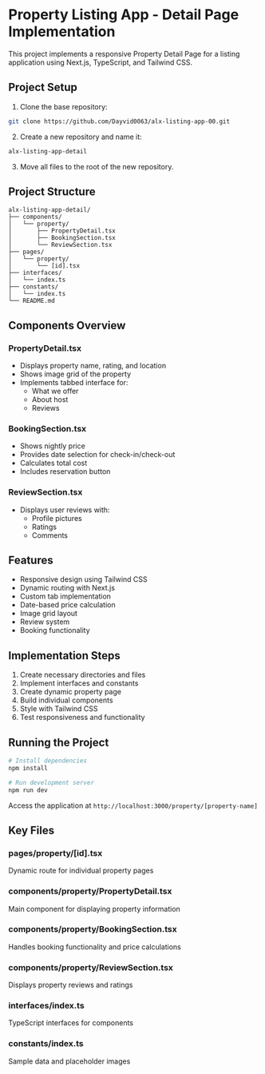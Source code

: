 # Property Listing App - Detail Page Implementation

This project implements a responsive Property Detail Page for a listing application using Next.js, TypeScript, and Tailwind CSS.

## Project Setup

1. Clone the base repository:
```bash
git clone https://github.com/Dayvid0063/alx-listing-app-00.git
```

2. Create a new repository and name it:
```bash
alx-listing-app-detail
```

3. Move all files to the root of the new repository.

## Project Structure

```
alx-listing-app-detail/
├── components/
│   └── property/
│       ├── PropertyDetail.tsx
│       ├── BookingSection.tsx
│       └── ReviewSection.tsx
├── pages/
│   └── property/
│       └── [id].tsx
├── interfaces/
│   └── index.ts
├── constants/
│   └── index.ts
└── README.md
```

## Components Overview

### PropertyDetail.tsx
- Displays property name, rating, and location
- Shows image grid of the property
- Implements tabbed interface for:
  - What we offer
  - About host
  - Reviews

### BookingSection.tsx
- Shows nightly price
- Provides date selection for check-in/check-out
- Calculates total cost
- Includes reservation button

### ReviewSection.tsx
- Displays user reviews with:
  - Profile pictures
  - Ratings
  - Comments

## Features

- Responsive design using Tailwind CSS
- Dynamic routing with Next.js
- Custom tab implementation
- Date-based price calculation
- Image grid layout
- Review system
- Booking functionality

## Implementation Steps

1. Create necessary directories and files
2. Implement interfaces and constants
3. Create dynamic property page
4. Build individual components
5. Style with Tailwind CSS
6. Test responsiveness and functionality

## Running the Project

```bash
# Install dependencies
npm install

# Run development server
npm run dev
```

Access the application at `http://localhost:3000/property/[property-name]`

## Key Files

### pages/property/[id].tsx
Dynamic route for individual property pages

### components/property/PropertyDetail.tsx
Main component for displaying property information

### components/property/BookingSection.tsx
Handles booking functionality and price calculations

### components/property/ReviewSection.tsx
Displays property reviews and ratings

### interfaces/index.ts
TypeScript interfaces for components

### constants/index.ts
Sample data and placeholder images
